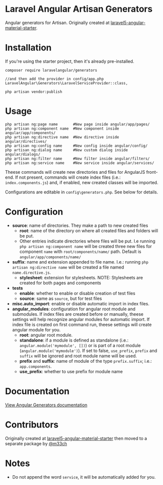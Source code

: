 # Laravel Angular Artisan Generators

Angular generators for Artisan. Originally created at [laravel5-angular-material-starter](https://github.com/jadjoubran/laravel5-angular-material-starter).


# Installation

If you're using the starter project, then it's already pre-installed.

    composer require laravelangular/generators

    //and then add the provider in config/app.php
    LaravelAngular\Generators\LaravelServiceProvider::class,

    php artisan vendor:publish


# Usage

```shell
php artisan ng:page name       #New page inside angular/app/pages/
php artisan ng:component name  #New component inside angular/app/components/
php artisan ng:directive name  #New directive inside angular/directives/
php artisan ng:config name     #New config inside angular/config/
php artisan ng:dialog name     #New custom dialog inside angular/dialogs/
php artisan ng:filter name     #New filter inside angular/filters/
php artisan ng:service name    #New service inside angular/services/
```

Theese commands will create new directories and files for AngularJS front-end. 
If not present, commands will create index files (i.e.: `index.components.js`) and, if enabled, new created classes will be imported.

Configurations are editable in `config\generators.php`. See below for details.


# Configuration

* **source**: name of directories. They make a path to new created files
   * **root**: name of the directory on where all created files and folders will be put.
   * Other entries indicate directories where files will be put. I.e running `php artisan ng:component name` will be created three new files for component `name` with `root/components/name/` path. Default is `angular/app/components/name/`
* **suffix**: name and extension appended to file name. I.e.: running `php artisan ng:directive name` will be created a file named `name.directive.js`.
   * **stylesheet**: extension for stylesheets. NOTE: Stylesheets are created for both pages and components
* **tests**
   * **enable**: whether to enable or disable creation of test files
   * **source**: same as `source`, but for test files
* **misc.auto_import**: enable or disable automatic import in index files.
* **angular_modules**: configuration for angular root module and submodules. If index files are created before or manually, theese settings will help recognize angular modules for automatic import. If index file is created on first command run, theese settings will create angular module for you.
   * **root**: angular root module.
   * **standalone**: if a module is defined as standalone (i.e.: `angular.module('mymodule', [])`) or is part of a root module (`angular.module('mymodule')`). If set to false, `use_prefix`, `prefix` and `suffix` will be ignored and root module name will be used.
   * **prefix** and **suffix**: name of module of the type `prefix.suffix`; i.e.: `app.components`.
   * **use_prefix**: whether to use prefix for module name

# Documentation

[View Angular Generators documentation](https://laravel-angular.readme.io/docs/generators-intro)

# Contributors

Originally created at [laravel5-angular-material-starter](https://github.com/jadjoubran/laravel5-angular-material-starter) then moved to a separate package by [@m33ch](https://github.com/m33ch)


# Notes

- Do not append the word `service`, it will be automatically added for you.
